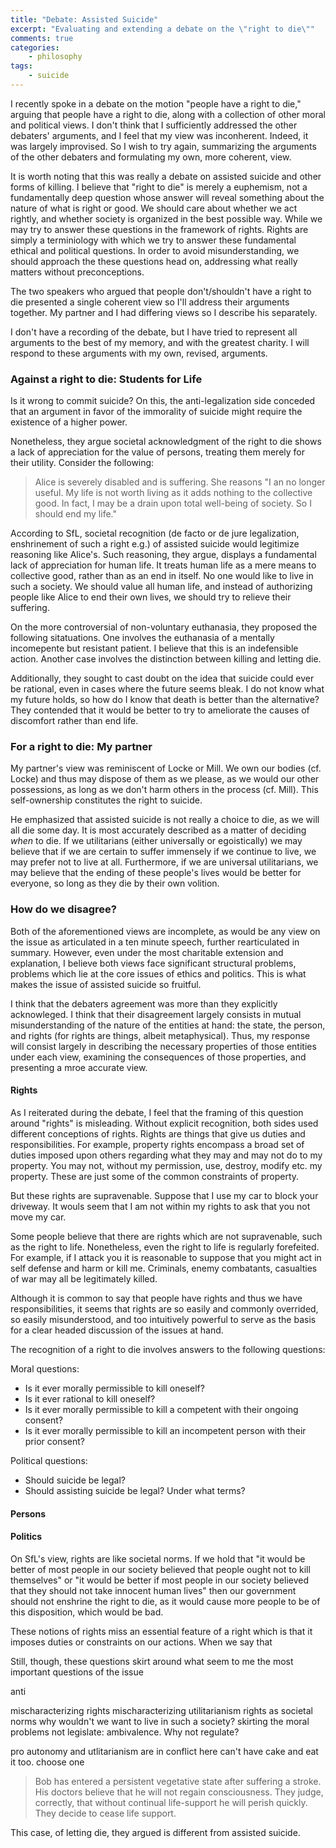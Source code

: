 ```yaml
---
title: "Debate: Assisted Suicide"
excerpt: "Evaluating and extending a debate on the \"right to die\""
comments: true
categories: 
    - philosophy
tags:
    - suicide
---
```


I recently spoke in a debate on the motion "people have a right to die," arguing that people have a right to die, along with a collection of other moral and political views. I don't think that I sufficiently addressed the other debaters' arguments, and I feel that my view was inconherent. Indeed, it was largely improvised. So I wish to try again, summarizing the arguments of the other debaters and formulating my own, more coherent, view.

It is worth noting that this was really a debate on assisted suicide and other forms of killing. I believe that "right to die" is merely a euphemism, not a fundamentally deep question whose answer will reveal something about the nature of what is right or good. We should care about whether we act rightly, and whether society is organized in the best possible way. While we may try to answer these questions in the framework of rights. Rights are simply a terminiology with which we try to answer these fundamental ethical and political questions. In order to avoid misunderstanding, we should approach the these questions head on, addressing what really matters without preconceptions.

The two speakers who argued that people don't/shouldn't have a right to die presented a single coherent view so I'll address their arguments together. My partner and I had differing views so I describe his separately.

I don't have a recording of the debate, but I have tried to represent all arguments to the best of my memory, and with the greatest charity. I will respond to these arguments with my own, revised, arguments. 

### Against a right to die: Students for Life

Is it wrong to commit suicide? On this, the anti-legalization side conceded that an argument in favor of the immorality of suicide might require the existence of a higher power.

Nonetheless, they argue societal acknowledgment of the right to die shows a lack of appreciation for the value of persons, treating them merely for their utility. Consider the following:

>Alice is severely disabled and is suffering. She reasons "I an no longer useful. My life is not worth living as it adds nothing to the collective good. In fact, I may be a drain upon total well-being of society. So I should end my life."

According to SfL, societal recognition (de facto or de jure legalization, enshrinement of such a right e.g.) of assisted suicide would legitimize reasoning like Alice's. Such reasoning, they argue, displays a fundamental lack of appreciation for human life. It treats human life as a mere means to collective good, rather than as an end in itself. No one would like to live in such a society. We should value all human life, and instead of authorizing people like Alice to end their own lives, we should try to relieve their suffering.

On the more controversial of non-voluntary euthanasia, they proposed the following sitatuations. One involves the euthanasia of a mentally incomepente but resistant patient. I believe that this is an indefensible action. Another case involves the distinction between killing and letting die.

Additionally, they sought to cast doubt on the idea that suicide could ever be rational, even in cases where the future seems bleak. I do not know what my future holds, so how do I know that death is better than the alternative? They contended that it would be better to try to ameliorate the causes of discomfort rather than end life.

### For a right to die: My partner

My partner's view was reminiscent of Locke or Mill. We own our bodies (cf. Locke) and thus may dispose of them as we please, as we would our other possessions, as long as we don't harm others in the process (cf. Mill). This self-ownership constitutes the right to suicide.

He emphasized that assisted suicide is not really a choice to die, as we will all die some day. It is most accurately described as a matter of deciding _when_ to die. If we utilitarians (either universally or egoistically) we may believe that if we are certain to suffer immensely if we continue to live, we may prefer not to live at all. Furthermore, if we are universal utilitarians, we may believe that the ending of these people's lives would be better for everyone, so long as they die by their own volition.

### How do we disagree?

Both of the aforementioned views are incomplete, as would be any view on the issue as articulated in a ten minute speech, further rearticulated in summary. However, even under the most charitable extension and explanation, I believe  both views face significant structural problems, problems which lie at the core issues of ethics and politics. This is what makes the issue of assisted suicide so fruitful. 

I think that the debaters agreement was more than they explicitly acknowleged. I think that their disagreement largely consists in mutual misunderstanding of the nature of the entities at hand: the state, the person, and rights (for rights are things, albeit metaphysical). Thus, my response will consist largely in describing the necessary properties of those entities under each view, examining the consequences of those properties, and presenting a mroe accurate view.

#### Rights

As I reiterated during the debate, I feel that the framing of this question around "rights" is misleading. Without explicit recognition, both sides used different conceptions of rights. Rights are things that give us duties and responsibilities. For example, property rights encompass a broad set of duties imposed upon others regarding what they may and may not do to my property. You may not, without my permission, use, destroy, modify etc. my property. These are just some of the common constraints of property. 

But these rights are supravenable. Suppose that I use my car to block your driveway. It wouls seem that I am not within my rights to ask that you not move my car.

Some people believe that there are rights which are not supravenable, such as the right to life. Nonetheless, even the right to life is regularly forefeited. For example, if I attack you it is reasonable to suppose that you might act in self defense and harm or kill me. Criminals, enemy combatants, casualties of war may all be legitimately killed.

Although it is common to say that people have rights and thus we have responsibilities, it seems that rights are so easily and commonly overrided, so easily misunderstood, and too intuitively powerful to serve as the basis for a clear headed discussion of the issues at hand.

The recognition of a right to die involves answers to the following questions:

Moral questions:
* Is it ever morally permissible to kill oneself?
* Is it ever rational to kill oneself?
* Is it ever morally permissible to kill a competent with their ongoing consent?
* Is it ever morally permissible to kill an incompetent person with their prior consent?

Political questions:
* Should suicide be legal?
* Should assisting suicide be legal? Under what terms?


#### Persons

#### Politics

On SfL's view, rights are like societal norms. If we hold that "it would be better of most people in our society believed that people ought not to kill themselves" or "it would be better if most people in our society believed that they should not take innocent human lives" then our government should not enshrine the right to die, as it would cause more people to be of this disposition, which would be bad. 

These notions of rights miss an essential feature of a right which is that it imposes duties or constraints on our actions. When we say that 

Still, though, these questions skirt around what seem to me the most important questions of the issue




anti

mischaracterizing rights
mischaracterizing utilitarianism
rights as societal norms
why wouldn't we want to live in such a society?
skirting the moral problems
not legislate: ambivalence. Why not regulate?

pro
autonomy and utlitarianism are in conflict here
can't have cake and eat it too. choose one


>Bob has entered a persistent vegetative state after suffering a stroke. His doctors believe that he will not regain consciousness. They judge, correctly, that without continual life-support he will perish quickly. They decide to cease life support.

This case, of letting die, they argued is different from assisted suicide.

